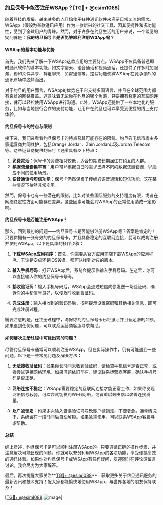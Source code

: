 ### 约旦保号卡能否注册WSApp？[[TG💪+ @esim1088](https://t.me/s/esim1088)]

随着科技的发展，越来越多的人开始使用各种通讯软件来满足日常交流的需求。WSApp（假设为某款通讯应用）作为一款新兴的社交工具，因其便捷性和多功能性，受到了全球用户的青睐。然而，对于许多在约旦生活的用户来说，一个常见的疑问就是：**我的约旦保号卡是否能够顺利注册WSApp呢？**

#### WSApp的基本功能与优势

首先，我们先来了解一下WSApp这款应用的主要特点。WSApp不仅具备普通即时通讯软件的基本功能，如文字聊天、语音通话和视频通话，还提供了许多附加服务，例如文件共享、群组聊天、加密通信等。这些功能使得WSApp在竞争激烈的通讯市场中脱颖而出。

对于约旦的用户而言，WSApp的优势在于它支持多国语言，并且在全球范围内都有良好的网络覆盖。这意味着无论你在约旦的哪个角落，只要拥有稳定的互联网连接，就可以轻松使用WSApp进行沟通。此外，WSApp还提供了一些本地化的服务，比如与当地银行合作的支付功能，让用户在约旦也可以享受到便捷的线上支付体验。

#### 约旦保号卡的特点与限制

接下来，我们来看看约旦保号卡的特点及其可能存在的限制。约旦的电信市场由多家运营商共同维护，包括Orange Jordan、Zain Jordan以及Jordan Telecom等。这些运营商提供的保号卡通常具有以下特点：

1. **资费灵活**：保号卡的资费相对较低，适合短期或长期居住在约旦的人群。
2. **数据流量套餐丰富**：用户可以根据自己的需求选择不同的数据流量套餐，以适应不同的使用场景。
3. **语音通话与短信功能**：保号卡仍然保留了传统的语音通话和短信功能，这在某些情况下依然非常实用。

然而，保号卡也有一些潜在的限制，比如对某些国际服务的支持程度有限，或者在网络稳定性方面可能存在差异。这些因素可能会对WSApp的正常使用造成一定影响。

#### 约旦保号卡是否能注册WSApp？

那么，回到最初的问题——约旦保号卡是否能够注册WSApp呢？答案是肯定的！只要你拥有一张有效的约旦保号卡，并且具备稳定的互联网连接，就可以成功注册并使用WSApp。以下是具体的操作步骤：

1. **下载WSApp应用程序**：首先，你需要从官方应用商店下载WSApp的应用程序。无论是安卓还是iOS设备，都可以找到对应的版本。
   
2. **输入手机号码**：打开WSApp后，系统会提示你输入手机号码。在这里，你可以直接输入你的约旦保号卡号码。

3. **接收验证码**：输入手机号码后，WSApp会通过短信向你发送一条验证码。确保你的手机信号良好，以便及时收到验证码。

4. **完成注册**：输入接收到的验证码后，按照提示设置密码和其他相关信息，即可完成注册过程。

需要注意的是，在注册过程中，确保你的约旦保号卡已经激活并且有足够的余额。如果遇到任何问题，可以联系运营商客服寻求帮助。

#### 如何解决注册过程中可能出现的问题？

尽管约旦保号卡通常可以顺利注册WSApp，但在实际操作中，仍有可能遇到一些问题。以下是一些常见问题及解决方法：

1. **无法接收验证码**：如果你长时间未收到验证码，请检查手机信号是否正常，或者尝试更换网络环境。如果问题依旧存在，建议联系运营商客服，确认手机号码是否正确。

2. **网络连接不稳定**：WSApp需要稳定的互联网连接才能正常工作。如果你发现网络信号较弱，可以尝试切换到Wi-Fi网络，或者重启路由器以改善连接质量。

3. **账户被锁定**：如果多次输入错误验证码导致账户被锁定，不要着急。通常情况下，系统会在一段时间后自动解锁。如果急需使用，可以联系WSApp客服寻求帮助。

#### 总结

综上所述，约旦保号卡是可以顺利注册WSApp的。只要遵循正确的操作步骤，并注意解决可能出现的问题，你就可以充分利用WSApp的各项功能，享受便捷高效的通讯体验。如果你对约旦保号卡或WSApp有任何疑问，欢迎随时在评论区留言讨论，我会尽力为大家解答。

最后，再次提醒大家关注**[TG💪+ @esim1088](https://t.me/s/esim1088)**，获取更多关于约旦通讯服务的最新资讯和技术支持！祝大家都能愉快地使用WSApp，与世界各地的朋友保持联系！

[[TG💪+ @esim1088](https://t.me/s/esim1088) ![Image](https://i.postimg.cc/4NQfJmqS/Snipaste-2025-05-13-00-14-12.png)]